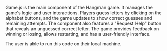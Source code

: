 Game.js is the main component of the Hangman game. It manages the game's logic and user interactions. Players guess letters by clicking on the alphabet buttons, and the game updates to show correct guesses and remaining attempts. The component also features a "Request Help" button that reveals an unguessed correct letter. The game provides feedback on winning or losing, allows restarting, and has a user-friendly interface.

The user is able to run this code on their local machine.